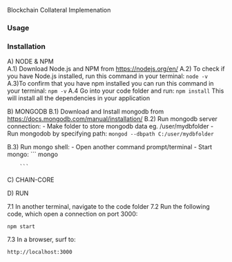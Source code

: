 Blockchain Collateral Implemenation
### Usage


### Installation

A) NODE & NPM                 
    A.1) Download Node.js and NPM from https://nodejs.org/en/
    A.2) To check if you have Node.js installed, run this command in your terminal:
    ```
    node -v
    ```
     A.3)To confirm that you have npm installed you can run this command in your terminal:
    ```
    npm -v
    ```
    A.4 Go into your code folder and run:
    ```
    npm install
    ```
    This will install all the dependencies in your application 



B) MONGODB
  B.1) Download and Install mongodb from https://docs.mongodb.com/manual/installation/
  B.2) Run mongodb server connection:
          - Make folder to store mongodb data eg. /user/mydbfolder
          - Run mongodob by specifying path:
          ```
          mongod --dbpath C:/user/mydbfolder
          ```

  B.3) Run mongo shell:
        - Open another command prompt/terminal
        - Start mongo:
        ```
        mongo
        
        ```




C) CHAIN-CORE





D) RUN 

7.1 In another terminal, navigate to the code folder 
7.2 Run the following code, which open a connection on port 3000:
```
npm start
```
7.3 In a browser, surf to:
```
http://localhost:3000
```
